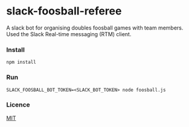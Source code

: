 # slack-foosball-referee

A slack bot for organising doubles foosball games with team members. Used the Slack Real-time messaging (RTM) client.

### Install

```
npm install
```

### Run

```
SLACK_FOOSBALL_BOT_TOKEN=<SLACK_BOT_TOKEN> node foosball.js
```

### Licence

[MIT](LICENSE)